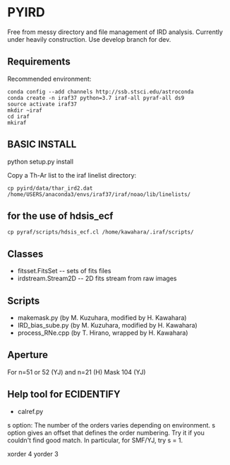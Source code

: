 # PYIRD


Free from messy directory and file management of IRD analysis.
Currently under heavily construction. Use develop branch for dev.

Requirements
------------------------------------------

Recommended environment:

```
conda config --add channels http://ssb.stsci.edu/astroconda
conda create -n iraf37 python=3.7 iraf-all pyraf-all ds9
source activate iraf37
mkdir ~iraf
cd iraf
mkiraf
```

BASIC INSTALL
------------------------------------------
python setup.py install

Copy a Th-Ar list to the iraf linelist directory:

```
cp pyird/data/thar_ird2.dat /home/USERS/anaconda3/envs/iraf37/iraf/noao/lib/linelists/
```



for the use of hdsis_ecf
----------------------

```
cp pyraf/scripts/hdsis_ecf.cl /home/kawahara/.iraf/scripts/
```

Classes
------------------

- fitsset.FitsSet --  sets of fits files 
- irdstream.Stream2D -- 2D fits stream from raw images


Scripts
------------------------------

- makemask.py (by M. Kuzuhara, modified by H. Kawahara)
- IRD_bias_sube.py (by M. Kuzuhara, modified by H. Kawahara)
- process_RNe.cpp (by T. Hirano, wrapped by H. Kawahara)


Aperture
------------------------------

For n=51 or 52 (YJ) and n=21 (H)
Mask 104 (YJ) 


Help tool for ECIDENTIFY
--------------------------

- calref.py

s option: The number of the orders varies depending on environment. s option gives an offset that defines the order numbering. Try it if you couldn't find good match. In particular, for SMF/YJ, try s = 1.

xorder 4
yorder 3
